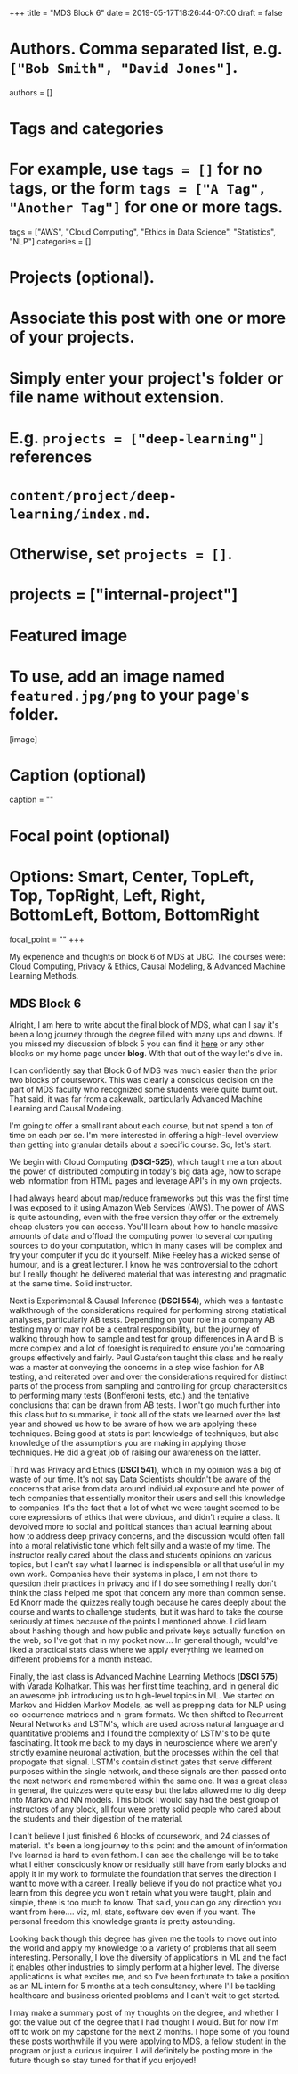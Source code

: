 +++
title = "MDS Block 6"
date = 2019-05-17T18:26:44-07:00
draft = false

# Authors. Comma separated list, e.g. `["Bob Smith", "David Jones"]`.
authors = []

# Tags and categories
# For example, use `tags = []` for no tags, or the form `tags = ["A Tag", "Another Tag"]` for one or more tags.
tags = ["AWS", "Cloud Computing", "Ethics in Data Science", "Statistics", "NLP"]
categories = []

# Projects (optional).
#   Associate this post with one or more of your projects.
#   Simply enter your project's folder or file name without extension.
#   E.g. `projects = ["deep-learning"]` references 
#   `content/project/deep-learning/index.md`.
#   Otherwise, set `projects = []`.
# projects = ["internal-project"]

# Featured image
# To use, add an image named `featured.jpg/png` to your page's folder. 
[image]
  # Caption (optional)
  caption = ""

  # Focal point (optional)
  # Options: Smart, Center, TopLeft, Top, TopRight, Left, Right, BottomLeft, Bottom, BottomRight
  focal_point = ""
+++

My experience and thoughts on block 6 of MDS at UBC. The courses were: Cloud Computing, Privacy & Ethics, Causal Modeling, & Advanced Machine Learning Methods. <!--more-->


## MDS Block 6

Alright, I am here to write about the final block of MDS, what can I say it's been a long journey through the degree filled with many ups and downs. If you missed my discussion of block 5 you can find it [here](https://ehhope.github.io/post/mds-block-5/) or any other blocks on my home page under **blog**. With that out of the way let's dive in.

I can confidently say that Block 6 of MDS was much easier than the prior two blocks of coursework. This was clearly a conscious decision on the part of MDS faculty who recognized some students were quite burnt out. That said, it was far from a cakewalk, particularly Advanced Machine Learning and Causal Modeling.

I'm going to offer a small rant about each course, but not spend a ton of time on each per se. I'm more interested in offering a high-level overview than getting into granular details about a specific course. So, let's start.

We begin with Cloud Computing (**DSCI-525**), which taught me a ton about the power of distributed computing in today's big data age, how to scrape web information from HTML pages and leverage API's in my own projects. 

I had always heard about map/reduce frameworks but this was the first time I was exposed to it using Amazon Web Services (AWS). The power of AWS is quite astounding, even with the free version they offer or the extremely cheap clusters you can access. You'll learn about how to handle massive amounts of data and offload the computing power to several computing sources to do your computation, which in many cases will be complex and fry your computer if you do it yourself. Mike Feeley has a wicked sense of humour, and is a great lecturer. I know he was controversial to the cohort but I really thought he delivered material that was interesting and pragmatic at the same time. Solid instructor.

Next is Experimental & Causal Inference (**DSCI 554**), which was a fantastic walkthrough of the considerations required for performing strong statistical analyses, particularly AB tests. Depending on your role in a company AB testing may or may not be a central responsibility, but the journey of walking through how to sample and test for group differences in A and B is more complex and a lot of foresight is required to ensure you're comparing groups effectively and fairly. Paul Gustafson taught this class and he really was a master at conveying the concerns in a step wise fashion for AB testing, and reiterated over and over the considerations required for distinct parts of the process from sampling and controlling for group charactersitics to performing many tests (Bonfferoni tests, etc.) and the tentative conclusions that can be drawn from AB tests. I won't go much further into this class but to summarise, it took all of the stats we learned over the last year and showed us how to be aware of how we are applying these techniques. Being good at stats is part knowledge of techniques, but also knowledge of the assumptions you are making in applying those techniques. He did a great job of raising our awareness on the latter.

Third was Privacy and Ethics (**DSCI 541**), which in my opinion was a big of waste of our time. It's not say Data Scientists shouldn't be aware of the concerns that arise from data around individual exposure and hte power of tech companies that essentially monitor their users and sell this knowledge to companies. It's the fact that a lot of what we were taught seemed to be core expressions of ethics that were obvious, and didn't require a class. It devolved more to social and political stances than actual learning about how to address deep privacy concerns, and the discussion would often fall into a moral relativistic tone which felt silly and a waste of my time. The instructor really cared about the class and students opinions on various topics, but I can't say what I learned is indispensible or all that useful in my own work. Companies have their systems in place, I am not there to question their practices in privacy and if I do see something I really don't think the class helped me spot that concern any more than common sense. Ed Knorr made the quizzes really tough because he cares deeply about the course and wants to challenge students, but it was hard to take the course seriously at times because of the points I mentioned above. I did learn about hashing though and how public and private keys actually function on the web, so I've got that in my pocket now.... In general though, would've liked a practical stats class where we apply everything we learned on different problems for a month instead.

Finally, the last class is Advanced Machine Learning Methods (**DSCI 575**) with Varada Kolhatkar. This was her first time teaching, and in general did an awesome job introducing us to high-level topics in ML. We started on Markov and Hidden Markov Models, as well as prepping data for NLP using co-occurrence matrices and n-gram formats. We then shifted to Recurrent Neural Networks and LSTM's, which are used across natural language and quantitative problems and I found the complexity of LSTM's to be quite fascinating. It took me back to my days in neuroscience where we aren'y strictly examine neuronal activation, but the processes within the cell that propogate that signal. LSTM's contain distinct gates that serve different purposes within the single network, and these signals are then passed onto the next network and remembered within the same one. It was a great class in general, the quizzes were quite easy but the labs allowed me to dig deep into Markov and NN models. This block I would say had the best group of instructors of any block, all four were pretty solid people who cared about the students and their digestion of the material.

I can't believe I just finished 6 blocks of coursework, and 24 classes of material. It's been a long journey to this point and the amount of information I've learned is hard to even fathom. I can see the challenge will be to take what I either consciously know or residually still have from early blocks and apply it in my work to formulate the foundation that serves the direction I want to move with a career. I really believe if you do not practice what you learn from this degree you won't retain what you were taught, plain and simple, there is too much to know. That said, you can go any direction you want from here.... viz, ml, stats, software dev even if you want. The personal freedom this knowledge grants is pretty astounding.

Looking back though this degree has given me the tools to move out into the world and apply my knowledge to a variety of problems that all seem interesting. Personally, I love the diversity of applications in ML and the fact it enables other industries to simply perform at a higher level. The diverse applications is what excites me, and so I've been fortunate to take a position as an ML intern for 5 months at a tech consultancy, where I'll be tackling healthcare and business oriented problems and I can't wait to get started. 

I may make a summary post of my thoughts on the degree, and whether I got the value out of the degree that I had thought I would. But for now I'm off to work on my capstone for the next 2 months. I hope some of you found these posts worthwhile if you were applying to MDS, a fellow student in the program or just a curious inquirer. I will definitely be posting more in the future though so stay tuned for that if you enjoyed!